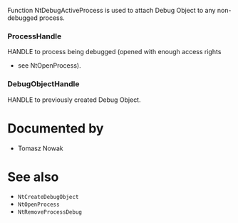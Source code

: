Function NtDebugActiveProcess is used to attach Debug Object to any non-debugged
process.

### ProcessHandle

HANDLE to process being debugged (opened with enough access rights
- see NtOpenProcess).

### DebugObjectHandle

HANDLE to previously created Debug Object.

# Documented by

* Tomasz Nowak

# See also

* `NtCreateDebugObject`
* `NtOpenProcess`
* `NtRemoveProcessDebug`
